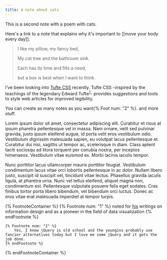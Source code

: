 ```yaml
---
title: A note about cats
---
```



This is a second note with a poem with cats. 



Here's a link to a note that explains why it's important to [[move your body every day]].

> I like my pillow, my fancy bed,
>
> My cat tree and the bathroom sink.
>
> Each has its time and fills a need,
>
> but a box is best when I want to think.

I’ve been looking into <a href="https://edwardtufte.github.io/tufte-css/">Tufte
CSS</a> recently. Tufte CSS -inspired by
the teachings of the legendary Edward Tufte<sup id="fnref:1" role="doc-noteref"><a href="#fn:1" class="footnote">1</a></sup>- provides suggestions and
tools to style web articles for improved legibility.


You can create as many notes as you want{% Foot num: "2" %}. and more stuff.

Lorem ipsum dolor sit amet, consectetur adipiscing elit. Curabitur et risus at ipsum pharetra pellentesque vel in massa. Nam ornare, velit sed pulvinar gravida, justo ipsum eleifend augue, id porta velit eros vestibulum odio. Vestibulum dignissim malesuada sapien, eu volutpat lacus pellentesque et. Curabitur dui nisi, sagittis ut tempor ac, scelerisque in diam. Class aptent taciti sociosqu ad litora torquent per conubia nostra, per inceptos himenaeos. Vestibulum vitae euismod ex. Morbi lacinia iaculis tempor.

Nunc porttitor lacus ullamcorper mauris porttitor feugiat. Vestibulum condimentum lacus vitae orci lobortis pellentesque in ac dolor. Nullam libero justo, suscipit id suscipit vel, tincidunt vitae lectus. Phasellus gravida iaculis ligula, at pharetra urna. Nunc vel tellus eleifend, aliquet magna non, condimentum est. Pellentesque vulputate posuere felis eget sodales. Cras finibus tortor porta libero bibendum, vel bibendum orci luctus. Donec ac eros vitae erat malesuada imperdiet at tempor turpis.

{% FootnoteContainer %}
    {% Footnote num: "1" %}
        noted for <a href="https://edwardtufte.github.io/tufte-css/">his</a> writings on information design and as a pioneer in the field of data visualization
    {% endFootnote %}

    {% Footnote num: "2" %}
        Yes, I know jQuery is old school and the youngins probably use fancier alternatives today but I love me some jQuery and it gets the job done.
    {% endFootnote %}
{% endFootnoteContainer %}

